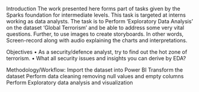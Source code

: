 Introduction
The work presented here forms part of tasks given by the Sparks foundation for intermediate levels. This task is targeted at interns working as data analysts. The task is to Perform ‘Exploratory Data Analysis’ on the dataset ‘Global Terrorism’ and be able to address some very vital questions. Further, to use images to create storyboards. In other words, Screen-record along with audio explaining the charts and interpretations. 

Objectives 
•	As a security/defence analyst, try to find out the hot zone of terrorism.
•	What all security issues and insights you can derive by EDA?

Methodology/Workflow:
Import the dataset into Power BI
Transform the dataset
Perform data cleaning removing null values and empty columns
Perform Exploratory data analysis and visualization 
